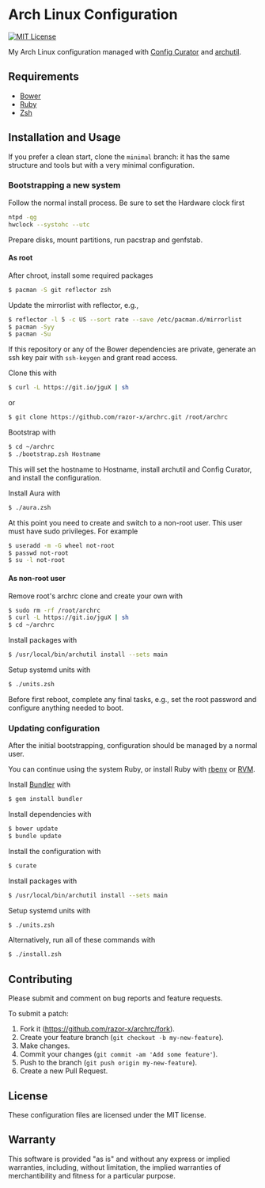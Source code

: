 # Arch Linux Configuration

[![MIT License](https://img.shields.io/badge/license-MIT-red.svg)](./LICENSE.txt)

My Arch Linux configuration managed with [Config Curator] and [archutil].

[archutil]: https://github.com/razor-x/archutil
[Config Curator]: https://github.com/razor-x/config_curator

## Requirements

* [Bower]
* [Ruby]
* [Zsh]

[Bower]: http://bower.io/
[Ruby]: https://www.ruby-lang.org/
[Zsh]: http://www.zsh.org/

## Installation and Usage

If you prefer a clean start, clone the `minimal` branch:
it has the same structure and tools but with
a very minimal configuration.

### Bootstrapping a new system

Follow the normal install process.
Be sure to set the Hardware clock first

```bash
ntpd -qg
hwclock --systohc --utc
```

Prepare disks, mount partitions, run pacstrap and genfstab.

#### As root

After chroot, install some required packages

```bash
$ pacman -S git reflector zsh
```

Update the mirrorlist with reflector, e.g.,

```bash
$ reflector -l 5 -c US --sort rate --save /etc/pacman.d/mirrorlist
$ pacman -Syy
$ pacman -Su
```

If this repository or any of the Bower dependencies are private,
generate an ssh key pair with `ssh-keygen` and grant read access.

Clone this with

```bash
$ curl -L https://git.io/jguX | sh
```

or

```bash
$ git clone https://github.com/razor-x/archrc.git /root/archrc
```

Bootstrap with

```bash
$ cd ~/archrc
$ ./bootstrap.zsh Hostname
```

This will set the hostname to Hostname,
install archutil and Config Curator,
and install the configuration.

Install Aura with

```bash
$ ./aura.zsh
```

At this point you need to create and switch to a non-root user.
This user must have sudo privileges.
For example

```bash
$ useradd -m -G wheel not-root
$ passwd not-root
$ su -l not-root
```

#### As non-root user

Remove root's archrc clone and create your own with

```bash
$ sudo rm -rf /root/archrc
$ curl -L https://git.io/jguX | sh
$ cd ~/archrc
```

Install packages with

```bash
$ /usr/local/bin/archutil install --sets main
```

Setup systemd units with

```bash
$ ./units.zsh
```

Before first reboot, complete any final tasks, e.g.,
set the root password and configure anything needed to boot.

### Updating configuration

After the initial bootstrapping,
configuration should be managed by a normal user.

You can continue using the system Ruby,
or install Ruby with [rbenv] or [RVM].

Install [Bundler] with

```bash
$ gem install bundler
```

Install dependencies with

```bash
$ bower update
$ bundle update
```

Install the configuration with

```bash
$ curate
```

Install packages with

```bash
$ /usr/local/bin/archutil install --sets main
```

Setup systemd units with

```bash
$ ./units.zsh
```

Alternatively, run all of these commands with

```bash
$ ./install.zsh
```

[rbenv]: https://github.com/sstephenson/rbenv
[RVM]: https://rvm.io/
[Bundler]: http://bundler.io/

## Contributing

Please submit and comment on bug reports and feature requests.

To submit a patch:

1. Fork it (https://github.com/razor-x/archrc/fork).
2. Create your feature branch (`git checkout -b my-new-feature`).
3. Make changes.
4. Commit your changes (`git commit -am 'Add some feature'`).
5. Push to the branch (`git push origin my-new-feature`).
6. Create a new Pull Request.

## License

These configuration files are licensed under the MIT license.

## Warranty

This software is provided "as is" and without any express or
implied warranties, including, without limitation, the implied
warranties of merchantibility and fitness for a particular
purpose.
